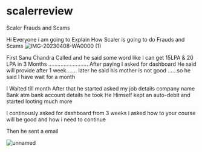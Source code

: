 # scalerreview
Scaler Frauds and Scams

Hi Everyone i am going to Explain How Scaler is going to do Frauds and Scams
![IMG-20230408-WA0000 (1)](https://github.com/Prakash-7382012092/scalerreview/assets/52729945/1af2caa7-d8f6-4bce-845b-5097b07101ea)

First Sanu Chandra Called and he said some word like I can get 15LPA & 20 LPA in 3 Months ……………………..
After paying I asked for dashboard He said will provide after 1 week……. later
he said his mother is not good ……so he said I have wait for a month 

I Waited till month 
After that he started asked my job details 
company name
Bank atm
bank account details he took 
He Himself kept an auto-debit and started looting much more


I continously asked for dashboard from 3 weeks 
i asked how to  your course will be good and how i need to continue 

Then he sent a email

![unnamed](https://github.com/Prakash-7382012092/scalerreview/assets/52729945/d96c3a04-7dbf-4554-95d3-91bdddb6351e)
